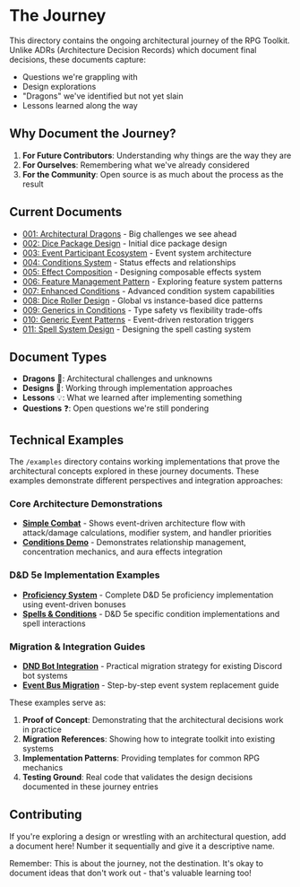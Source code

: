 # The Journey

This directory contains the ongoing architectural journey of the RPG Toolkit. Unlike ADRs (Architecture Decision Records) which document final decisions, these documents capture:

- Questions we're grappling with
- Design explorations
- "Dragons" we've identified but not yet slain
- Lessons learned along the way

## Why Document the Journey?

1. **For Future Contributors**: Understanding why things are the way they are
2. **For Ourselves**: Remembering what we've already considered
3. **For the Community**: Open source is as much about the process as the result

## Current Documents

- [001: Architectural Dragons](001-architectural-dragons.md) - Big challenges we see ahead
- [002: Dice Package Design](002-dice-package-design.md) - Initial dice package design
- [003: Event Participant Ecosystem](003-event-participant-ecosystem.md) - Event system architecture
- [004: Conditions System](004-conditions-system.md) - Status effects and relationships
- [005: Effect Composition](005-effect-composition.md) - Designing composable effects system
- [006: Feature Management Pattern](006-feature-management-pattern.md) - Exploring feature system patterns
- [007: Enhanced Conditions](007-enhanced-conditions.md) - Advanced condition system capabilities
- [008: Dice Roller Design](008-dice-roller-design.md) - Global vs instance-based dice patterns
- [009: Generics in Conditions](009-generics-in-conditions.md) - Type safety vs flexibility trade-offs
- [010: Generic Event Patterns](010-generic-event-patterns.md) - Event-driven restoration triggers
- [011: Spell System Design](011-spell-system-design.md) - Designing the spell casting system

## Document Types

- **Dragons** 🐉: Architectural challenges and unknowns
- **Designs** 📐: Working through implementation approaches
- **Lessons** 💡: What we learned after implementing something
- **Questions** ❓: Open questions we're still pondering

## Technical Examples

The `/examples` directory contains working implementations that prove the architectural concepts explored in these journey documents. These examples demonstrate different perspectives and integration approaches:

### Core Architecture Demonstrations
- **[Simple Combat](/examples/simple_combat/)** - Shows event-driven architecture flow with attack/damage calculations, modifier system, and handler priorities
- **[Conditions Demo](/examples/conditions_demo/)** - Demonstrates relationship management, concentration mechanics, and aura effects integration

### D&D 5e Implementation Examples
- **[Proficiency System](/examples/dnd5e/proficiency/)** - Complete D&D 5e proficiency implementation using event-driven bonuses
- **[Spells & Conditions](/examples/dnd5e/conditions/)** - D&D 5e specific condition implementations and spell interactions

### Migration & Integration Guides
- **[DND Bot Integration](/examples/dndbot_integration/)** - Practical migration strategy for existing Discord bot systems
- **[Event Bus Migration](/examples/dndbot_integration/event_bus_migration_guide.md)** - Step-by-step event system replacement guide

These examples serve as:
1. **Proof of Concept**: Demonstrating that the architectural decisions work in practice
2. **Migration References**: Showing how to integrate toolkit into existing systems
3. **Implementation Patterns**: Providing templates for common RPG mechanics
4. **Testing Ground**: Real code that validates the design decisions documented in these journey entries

## Contributing

If you're exploring a design or wrestling with an architectural question, add a document here! Number it sequentially and give it a descriptive name.

Remember: This is about the journey, not the destination. It's okay to document ideas that don't work out - that's valuable learning too!